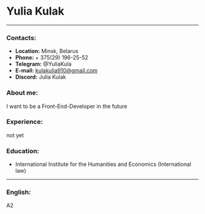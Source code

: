 # Yulia Kulak
******
### Contacts:
- **Location:** Minsk, Belarus
- **Phone:** + 375(29) 196-25-52
- **Telegram:** @YuliaKula
- **E-mail:** kulakulia910@gmail.com
- **Discord:** Julia Kulak

### About me:
I want to be a Front-End-Developer in the future

### Experience:
not yet

### Education:
- International Institute for the Humanities and Economics (International law)
*****

### English:
A2